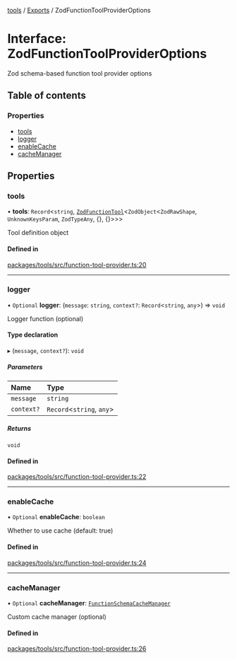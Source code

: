 <!-- 
 ⚠️  AUTO-GENERATED FILE - DO NOT EDIT MANUALLY
 This file is automatically generated by scripts/docs-generator.js
 To make changes, edit the source TypeScript files or update the generator script
-->

[tools](../../) / [Exports](../modules) / ZodFunctionToolProviderOptions

# Interface: ZodFunctionToolProviderOptions

Zod schema-based function tool provider options

## Table of contents

### Properties

- [tools](ZodFunctionToolProviderOptions#tools)
- [logger](ZodFunctionToolProviderOptions#logger)
- [enableCache](ZodFunctionToolProviderOptions#enablecache)
- [cacheManager](ZodFunctionToolProviderOptions#cachemanager)

## Properties

### tools

• **tools**: `Record`\<`string`, [`ZodFunctionTool`](ZodFunctionTool)\<`ZodObject`\<`ZodRawShape`, `UnknownKeysParam`, `ZodTypeAny`, {}, {}\>\>\>

Tool definition object

#### Defined in

[packages/tools/src/function-tool-provider.ts:20](https://github.com/woojubb/robota/blob/5bd96a2904022733c7e702c034c771ccfd668a44/packages/tools/src/function-tool-provider.ts#L20)

___

### logger

• `Optional` **logger**: (`message`: `string`, `context?`: `Record`\<`string`, `any`\>) => `void`

Logger function (optional)

#### Type declaration

▸ (`message`, `context?`): `void`

##### Parameters

| Name | Type |
| :------ | :------ |
| `message` | `string` |
| `context?` | `Record`\<`string`, `any`\> |

##### Returns

`void`

#### Defined in

[packages/tools/src/function-tool-provider.ts:22](https://github.com/woojubb/robota/blob/5bd96a2904022733c7e702c034c771ccfd668a44/packages/tools/src/function-tool-provider.ts#L22)

___

### enableCache

• `Optional` **enableCache**: `boolean`

Whether to use cache (default: true)

#### Defined in

[packages/tools/src/function-tool-provider.ts:24](https://github.com/woojubb/robota/blob/5bd96a2904022733c7e702c034c771ccfd668a44/packages/tools/src/function-tool-provider.ts#L24)

___

### cacheManager

• `Optional` **cacheManager**: [`FunctionSchemaCacheManager`](../classes/FunctionSchemaCacheManager)

Custom cache manager (optional)

#### Defined in

[packages/tools/src/function-tool-provider.ts:26](https://github.com/woojubb/robota/blob/5bd96a2904022733c7e702c034c771ccfd668a44/packages/tools/src/function-tool-provider.ts#L26)
